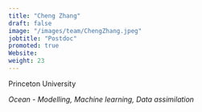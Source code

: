 ```yaml
---
title: "Cheng Zhang"
draft: false
image: "/images/team/ChengZhang.jpeg"
jobtitle: "Postdoc"
promoted: true
Website:
weight: 23
---
```



Princeton University

*Ocean - Modelling, Machine learning, Data assimilation*
